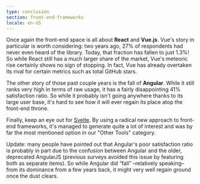 ```yaml
---
type: conclusion
section: front-end-frameworks
locale: en-US
---
```


Once again the front-end space is all about **React** and **Vue.js**. Vue's story in particular is worth considering: two years ago, 27% of respondents had never even heard of the library. Today, that fraction has fallen to just 1.3%! So while React still has a much larger share of the market, Vue's meteoric rise certainly shows no sign of stopping. In fact, Vue has already overtaken its rival for certain metrics such as total GitHub stars.

The other story of those past couple years is the fall of **Angular**. While it still ranks very high in terms of raw usage, it has a fairly disappointing 41% satisfaction ratio. So while it probably isn't going anywhere thanks to its large user base, it's hard to see how it will ever regain its place atop the front-end throne.

Finally, keep an eye out for [Svelte](https://svelte.technology/). By using a radical new approach to front-end frameworks, it's managed to generate quite a lot of interest and was by far the most mentioned option in our "Other Tools" category.

Update: many people have pointed out that Angular's poor satisfaction ratio is probably in part due to the confusion between Angular and the older, deprecated AngularJS (previous surveys avoided this issue by featuring both as separate items). So while Angular did “fall” –relatively speaking– from its dominance from a few years back, it might very well regain ground once the dust clears.
